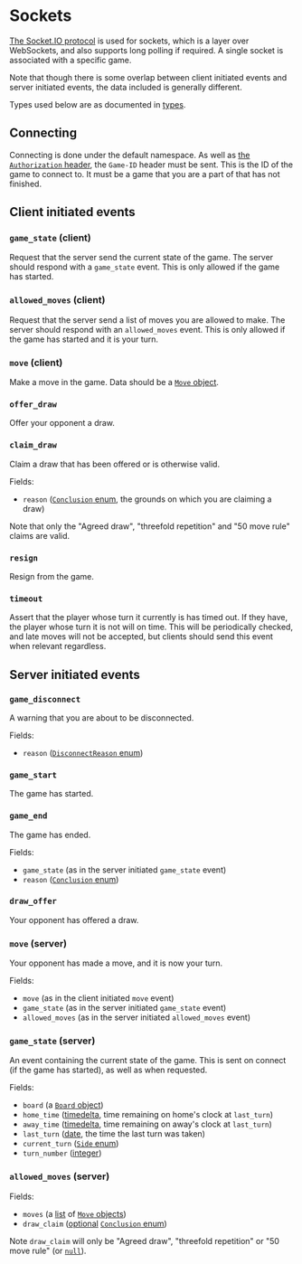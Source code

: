 # Sockets

[The Socket.IO protocol](https://socket.io/docs) is used for sockets, which is a layer over WebSockets, and also supports long polling if required. A single socket is associated with a specific game.

Note that though there is some overlap between client initiated events and server initiated events, the data included is generally different.

Types used below are as documented in [types](./types.md).

## Connecting

Connecting is done under the default namespace. As well as [the `Authorization` header](./authorisation.md#connecting-to-a-socket), the `Game-ID` header must be sent. This is the ID of the game to connect to. It must be a game that you are a part of that has not finished.

## Client initiated events

### `game_state` (client)

Request that the server send the current state of the game. The server should respond with a `game_state` event. This is only allowed if the game has started.

### `allowed_moves` (client)

Request that the server send a list of moves you are allowed to make. The server should respond with an `allowed_moves` event. This is only allowed if the game has started and it is your turn.

### `move` (client)

Make a move in the game. Data should be a [`Move` object](./types.md#move).

### `offer_draw`

Offer your opponent a draw.

### `claim_draw`

Claim a draw that has been offered or is otherwise valid.

Fields:

- `reason` ([`Conclusion` enum](./types.md#conclusion), the grounds on which you are claiming a draw)

Note that only the "Agreed draw", "threefold repetition" and "50 move rule" claims are valid.

### `resign`

Resign from the game.

### `timeout`

Assert that the player whose turn it currently is has timed out. If they have, the player whose turn it is not will on time. This will be periodically checked, and late moves will not be accepted, but clients should send this event when relevant regardless.

## Server initiated events

### `game_disconnect`

A warning that you are about to be disconnected.

Fields:

- `reason` ([`DisconnectReason` enum](./types.md#disconnectreason))

### `game_start`

The game has started.

### `game_end`

The game has ended.

Fields:

- `game_state` (as in the server initiated `game_state` event)
- `reason` ([`Conclusion` enum](./types.md#conclusion))

### `draw_offer`

Your opponent has offered a draw.

### `move` (server)

Your opponent has made a move, and it is now your turn.

Fields:

- `move` (as in the client initiated `move` event)
- `game_state` (as in the server initiated `game_state` event)
- `allowed_moves` (as in the server initiated `allowed_moves` event)

### `game_state` (server)

An event containing the current state of the game. This is sent on connect (if the game has started), as well as when requested.

Fields:

- `board` (a [`Board` object](./types.md#board))
- `home_time` ([timedelta](./types.md#timedelta), time remaining on home's clock at `last_turn`)
- `away_time` ([timedelta](./types.md#timedelta), time remaining on away's clock at `last_turn`)
- `last_turn` ([date](./types.md#date), the time the last turn was taken)
- `current_turn` ([`Side` enum](./types.md#side))
- `turn_number` ([integer](./types.md#integer))

### `allowed_moves` (server)

Fields:

- `moves` (a [list](./types.md#list-of-some-other-type) of [`Move` objects](./types.md#move))
- `draw_claim` ([optional](./types.md#optional-some-other-type) [`Conclusion` enum](./types.md#conclusion))

Note `draw_claim` will only be "Agreed draw", "threefold repetition" or "50 move rule" (or [`null`](./types.md#null)).
